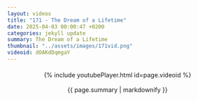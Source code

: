 ```yaml
---
layout: videos
title: "171 - The Dream of a Lifetime"
date: 2025-04-03 00:00:47 +0200
categories: jekyll update
summary: The Dream of a Lifetime
thumbnail: "../assets/images/171vid.png"
videoid: dOAKdDqmgaY
---
```


<div style="text-align: center; margin-top: 20px;">
  {% include youtubePlayer.html id=page.videoid %}
  <p style="margin-top: 15px; font-size: 1.2em; color: #333;">
    <p>{{ page.summary | markdownify }}</p>
  </p>
</div>
